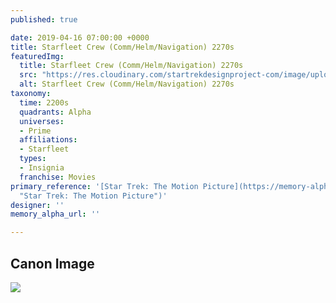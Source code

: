 ```yaml
---
published: true

date: 2019-04-16 07:00:00 +0000
title: Starfleet Crew (Comm/Helm/Navigation) 2270s
featuredImg:
  title: Starfleet Crew (Comm/Helm/Navigation) 2270s
  src: "https://res.cloudinary.com/startrekdesignproject-com/image/upload/v1555443506/StarfleetCrewComm-Helm-Nav2270s.png"
  alt: Starfleet Crew (Comm/Helm/Navigation) 2270s
taxonomy:
  time: 2200s
  quadrants: Alpha
  universes:
  - Prime
  affiliations:
  - Starfleet
  types:
  - Insignia
  franchise: Movies
primary_reference: '[Star Trek: The Motion Picture](https://memory-alpha.fandom.com/wiki/Star_Trek:_The_Motion_Picture
  "Star Trek: The Motion Picture")'
designer: ''
memory_alpha_url: ''

---
```

## Canon Image

![](https://res.cloudinary.com/startrekdesignproject-com/image/upload/v1555443506/StarfleetCrewComm-Helm-Nav2270s1.jpg)